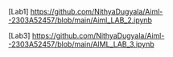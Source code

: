 [Lab1] https://github.com/NithyaDugyala/Aiml--2303A52457/blob/main/Aiml_LAB_2.ipynb

[Lab3] https://github.com/NithyaDugyala/Aiml--2303A52457/blob/main/AIML_LAB_3.ipynb
